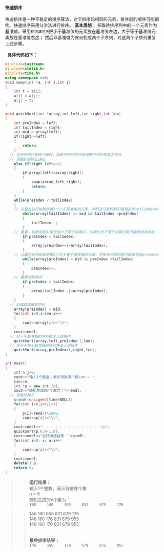 #### 快速排序
快速排序是一种不稳定的排序算法，对于排序码相同的元素，排序后的顺序可能颠倒。快速排序采用分治法进行排序。
**基本思想：**
任取待排序列中的一个元素作为基准值，采用`挖坑填位法`把小于基准值的元素放在基准值左边，大于等于基准值元素放在基准值右边；
然后以基准值为界分割成两个子序列，对这两个子序列重复上述步骤。
<br><br> 
**具体代码如下：**
```c++
#include<iostream>
#include<stdlib.h>
#include<time.h>
using namespace std;
void swap(int *a, int i,int j)
{
	int t = a[i];
	a[i] = a[j];
	a[j] = t;
}

void quickSort(int *array,int left,int right,int len)
{
	int preIndex = left;
	int tailIndex = right;
	int mid = array[left];
	if(right<=left)
	{
		return;
	}
  // 当子序列只有两个数时，如果子序列逆序则调整子序列使其为正序。
  // 调整好后停止递归
	else if(right-left==1)
	{
		if(array[left]>array[right])
		{
			swap(array,left,right);
			return;
		}
	}
	while(preIndex < tailIndex)
	{
    // 从最右边开始找到第1个小于基准值的元素，并把该元素的索引值保存到tailIndex中
		while(array[tailIndex] >= mid && tailIndex >preIndex)
		{
			tailIndex--;
		}
    // 重要：判断后索引是否会小于等于前索引，前索引大于等于后索引是不能继续填充的
		if(preIndex < tailIndex) 
		{
			array[preIndex++]=array[tailIndex];
		}
    // 从最左边开始找到第1个大于等于基准值的元素，并把该元素的索引值保存到preIndex中
		while(array[preIndex] < mid && preIndex <tailIndex)
		{
			preIndex++;
		}
    // 重要判断条件
		if(preIndex < tailIndex) 
		{
			array[tailIndex--]=array[preIndex];
		}	
	}
  // 回填基准值到中间
	array[preIndex] = mid; 
	for(int i=0;i<len;i++)
	{
		cout<<array[i]<<"\t";
	}
	cout<<endl;
  // 对小于基准值的序列重复上述操作
	quickSort(array,left,preIndex-1,len);
  // 对大于等于基准值的序列重复上述操作
	quickSort(array,preIndex+1,right,len);
}

int main()
{
	int n,j=0;
	cout<<"输入1个整数，表示待排序个数\nn = ";
	cin>>n;
	int *p = new int [n];
	cout<<"随机生成的n个数为："<<endl; 
  // 初始化种子
	srand((unsigned)time(NULL));
	for(int i=0;i<n;i++)
	{
		p[i]=rand()%1000;
		cout<<p[i]<<"\t";
	}
	cout<<endl<<"- - - - - - - - - - - - - -\n";	
	quickSort(p,0,n-1,n);
	cout<<endl<<"最终排序结果："<<endl;
	for(int i=0; i< n;i++)
	{
		cout<<p[i]<<"\t";
	}
	cout<<endl;
	delete[] p;
	return 0;
}
```
>>**运行结果：**<br>
输入1个整数，表示待排序个数<br>
n = 6<br>
随机生成的n个数为：<br>
``160     146     955     831     679     176``

>>146     160     955     831     679     176<br>
146     160     176     831     679     955<br>
146     160     176     831     679     955<br>
<br><br>
**最终排序结果：**<br>
``146     160     176     679     831     955``<br>
